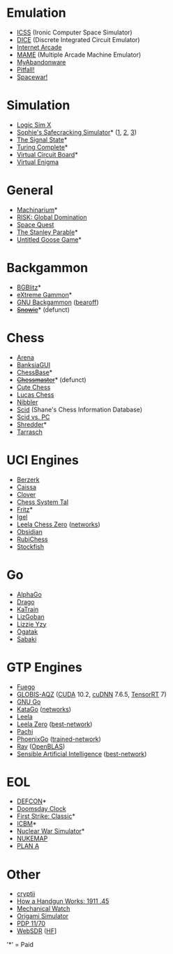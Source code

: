 # Emulation
* [ICSS](https://www.masswerk.at/icss/) (Ironic Computer Space Simulator)
* [DICE](https://sourceforge.net/projects/dice/) (Discrete Integrated Circuit Emulator)
* [Internet Arcade](https://archive.org/details/internetarcade)
* [MAME](https://www.mamedev.org/) (Multiple Arcade Machine Emulator)
* [MyAbandonware](https://www.myabandonware.com/)
* [Pitfall!](https://archive.org/details/atari_2600_pitfall_1983_cce_c-813#)
* [Spacewar!](https://www.masswerk.at/spacewar/)

# Simulation
* [Logic Sim X](https://logicsimx.com/)
* [Sophie's Safecracking Simulator](https://sophiehoulden.com/safecracking/)* ([1](https://archive.org/details/the-art-of-manipulation), [2](https://archive.org/details/the-national-locksmith-guide-to-manipulation), [3](https://archive.org/details/three-wheel-lock-manipulation-flowchart))
* [The Signal State](https://signalstate.io/)*
* [Turing Complete](https://turingcomplete.game/)*
* [Virtual Circuit Board](https://www.virtualcircuitboard.com/)*
* [Virtual Enigma](https://enigma.virtualcolossus.co.uk/VirtualEnigma/)

# General
* [Machinarium](https://amanita-design.net/games/machinarium.html)*
* [RISK: Global Domination](https://store.steampowered.com/app/1128810/RISK_Global_Domination/)
* [Space Quest](https://sarien.net/spacequest)
* [The Stanley Parable](https://www.stanleyparable.com/)*
* [Untitled Goose Game](https://goose.game/)*

# Backgammon
* [BGBlitz](https://www.bgblitz.com/)*
* [eXtreme Gammon](https://www.extremegammon.com/)*
* [GNU Backgammon](https://www.gnu.org/software/gnubg/) ([bearoff](https://www.gnu.org/software/gnubg/manual/html_node/Obtaining-bearoff-databases.html))
* [<s>Snowie</s>](https://www.bgsnowie.com/)* (defunct)

# Chess
* [Arena](http://www.playwitharena.de)
* [BanksiaGUI](https://banksiagui.com/)
* [ChessBase](https://shop.chessbase.com/en/categories/chessbase)*
* [<s>Chessmaster</s>](https://en.wikipedia.org/wiki/Chessmaster)* (defunct)
* [Cute Chess](https://cutechess.com/)
* [Lucas Chess](https://lucaschess.pythonanywhere.com/)
* [Nibbler](https://github.com/rooklift/nibbler)
* [Scid](https://scid.sourceforge.net/) (Shane's Chess Information Database)
* [Scid vs. PC](https://scidvspc.sourceforge.net/)
* [Shredder](https://www.shredderchess.com/)*
* [Tarrasch](https://www.triplehappy.com)

# UCI Engines
* [Berzerk](https://github.com/jhonnold/berserk)
* [Caissa](https://github.com/Witek902/Caissa)
* [Clover](https://github.com/lucametehau/CloverEngine)
* [Chess System Tal](https://github.com/ChrisWhittington/Chess-System-Tal-NNUE-2)
* [Fritz](https://shop.chessbase.com/en/categories/chessprogramms-fritz)*
* [Igel](https://github.com/vshcherbyna/igel)
* [Leela Chess Zero](https://lczero.org/) ([networks](https://lczero.org/dev/wiki/best-nets-for-lc0/))
* [Obsidian](https://github.com/gab8192/Obsidian)
* [RubiChess](https://github.com/Matthies/RubiChess)
* [Stockfish](https://stockfishchess.org/)

# Go
* [AlphaGo](https://alphagoteach.deepmind.com/)
* [Drago](https://gillesarcas.github.io/drago/)
* [KaTrain](https://github.com/sanderland/katrain)
* [LizGoban](https://github.com/kaorahi/lizgoban)
* [Lizzie Yzy](https://github.com/yzyray/lizzieyzy)
* [Ogatak](https://github.com/rooklift/ogatak)
* [Sabaki](https://sabaki.yichuanshen.de/)

# GTP Engines
* [Fuego](https://fuego.sourceforge.net/)
* [GLOBIS-AQZ](https://github.com/ymgaq/AQ) ([CUDA](https://developer.nvidia.com/cuda-10.2-download-archive) 10.2, [cuDNN](https://developer.nvidia.com/rdp/cudnn-archive) 7.6.5, [TensorRT](https://developer.nvidia.com/tensorrt-download) 7)
* [GNU Go](https://www.gnu.org/software/gnugo/)
* [KataGo](https://github.com/lightvector/KataGo) ([networks](https://katagotraining.org/networks/))
* [Leela](https://www.sjeng.org/leela.html)
* [Leela Zero](https://github.com/leela-zero/leela-zero) ([best-network](http://zero.sjeng.org/best-network))
* [Pachi](https://pachi.or.cz/)
* [PhoenixGo](https://github.com/Tencent/PhoenixGo) ([trained-network](https://github.com/Tencent/PhoenixGo/releases/download/trained-network-20b-v1/trained-network-20b-v1.tar.gz))
* [Ray](https://github.com/zakki/Ray) ([OpenBLAS](https://www.openblas.net/))
* [Sensible Artificial Intelligence](https://github.com/sai-dev/sai/) ([best-network](http://zero.sjeng.org/best-network))

# EOL
* [DEFCON](https://store.steampowered.com/app/1520/DEFCON/)*
* [Doomsday Clock](https://thebulletin.org/doomsday-clock/)
* [First Strike: Classic](https://firststrike.mobi/classic)*
* [ICBM](https://www.slitherine.com/game/icbm)*
* [Nuclear War Simulator](https://nuclearwarsimulator.com/)*
* [NUKEMAP](https://nuclearsecrecy.com/nukemap/)
* [PLAN A](https://sgs.princeton.edu/the-lab/plan-a)

# Other
* [cryptii](https://cryptii.com/)
* [How a Handgun Works: 1911 .45](https://animagraffs.com/how-a-handgun-works-1911-45/)
* [Mechanical Watch](https://ciechanow.ski/mechanical-watch/)
* [Origami Simulator](https://origamisimulator.org/)
* [PDP 11/70](https://skn.noip.me/pdp11/pdp11.html)
* [WebSDR](http://websdr.ewi.utwente.nl:8901/) ([HF](https://en.wikipedia.org/wiki/High_frequency)]

'*' = Paid

